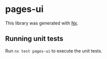 # pages-ui

This library was generated with [Nx](https://nx.dev).

## Running unit tests

Run `nx test pages-ui` to execute the unit tests.
